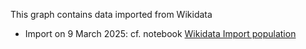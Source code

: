 This graph contains data imported from Wikidata

* Import on 9 March 2025: cf. notebook [Wikidata Import population](../sparqlbooks/wikidata_import_population.sparqlbook) 



